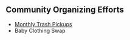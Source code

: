 
## Community Organizing Efforts 

* [Monthly Trash Pickups](http://graybrooks.com/tobago/community-organizing/trash-pickup)
* Baby Clothing Swap
